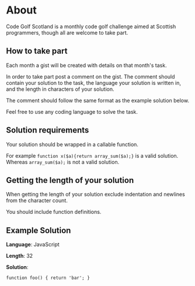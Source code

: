 # About

Code Golf Scotland is a monthly code golf challenge aimed at Scottish programmers, though all are welcome to take part.

## How to take part

Each month a gist will be created with details on that month's task.

In order to take part post a comment on the gist. The comment should contain your solution to the task,
the language your solution is written in, and the length in characters of your solution.

The comment should follow the same format as the example solution below.

Feel free to use any coding language to solve the task.

## Solution requirements

Your solution should be wrapped in a callable function.

For example `function x($a){return array_sum($a);}` is a valid solution. Whereas `array_sum($a);` is not a valid solution.


## Getting the length of your solution

When getting the length of your solution exclude indentation and newlines from the character count. 

You should include function definitions.

## Example Solution


__Language__: JavaScript

__Length__: 32

__Solution__:

    function foo() { return 'bar'; }
